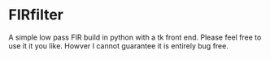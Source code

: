 # FIRfilter
A simple low pass FIR build in python with a tk front end. Please feel free to use it it you like. Howver I cannot guarantee it is entirely bug free.

